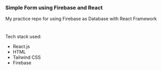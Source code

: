 ### Simple Form using Firebase and React

My practice repo for using Firebase as Database with React Framework

#

Tech stack used:

-   React.js
-   HTML
-   Tailwind CSS
-   Firebase